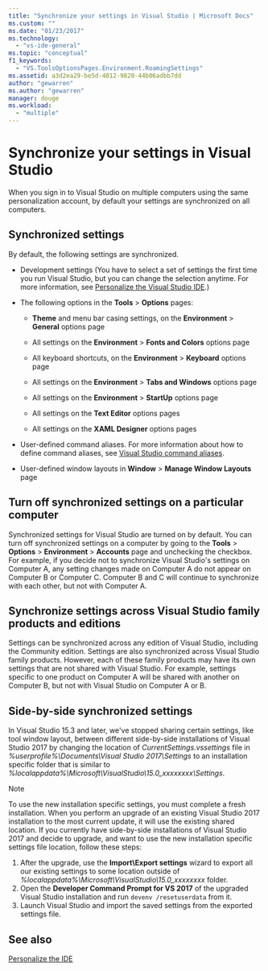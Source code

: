 ```yaml
---
title: "Synchronize your settings in Visual Studio | Microsoft Docs"
ms.custom: ""
ms.date: "01/23/2017"
ms.technology: 
  - "vs-ide-general"
ms.topic: "conceptual"
f1_keywords: 
  - "VS.ToolsOptionsPages.Environment.RoamingSettings"
ms.assetid: a3d2ea29-be5d-4012-9820-44b06adbb7dd
author: "gewarren"
ms.author: "gewarren"
manager: douge
ms.workload: 
  - "multiple"
---
```

# Synchronize your settings in Visual Studio

When you sign in to Visual Studio on multiple computers using the same personalization account, by default your settings are synchronized on all computers.

## Synchronized settings

By default, the following settings are synchronized.

- Development settings (You have to select a set of settings the first time you run Visual Studio, but you can change the selection anytime. For more information, see [Personalize the Visual Studio IDE](../ide/personalizing-the-visual-studio-ide.md).)

- The following options in the **Tools** > **Options** pages:

    - **Theme** and menu bar casing settings, on the **Environment** > **General** options page

    - All settings on the **Environment** > **Fonts and Colors** options page

    - All keyboard shortcuts, on the **Environment** > **Keyboard** options page

    - All settings on the **Environment** > **Tabs and Windows** options page

    - All settings on the **Environment** > **StartUp** options page

    - All settings on the **Text Editor** options pages

    - All settings on the **XAML Designer** options pages

- User-defined command aliases. For more information about how to define command aliases, see [Visual Studio command aliases](../ide/reference/visual-studio-command-aliases.md).

- User-defined window layouts in **Window** > **Manage Window Layouts** page

## Turn off synchronized settings on a particular computer

Synchronized settings for Visual Studio are turned on by default. You can turn off synchronized settings on a computer by going to the **Tools** > **Options** > **Environment** > **Accounts** page and unchecking the checkbox.  For example, if you decide not to synchronize Visual Studio's settings on Computer A, any setting changes made on Computer A do not appear on Computer B or Computer C. Computer B and C will continue to synchronize with each other, but not with Computer A.

## Synchronize settings across Visual Studio family products and editions

Settings can be synchronized across any edition of Visual Studio, including the Community edition. Settings are also synchronized across Visual Studio family products. However, each of these family products may have its own settings that are not shared with Visual Studio. For example, settings specific to one product on Computer A will be shared with another on Computer B, but not with Visual Studio on Computer A or B.

## Side-by-side synchronized settings

In Visual Studio 15.3 and later, we've stopped sharing certain settings, like tool window layout, between different side-by-side installations of Visual Studio 2017 by changing the location of *CurrentSettings.vssettings* file in *%userprofile%\Documents\Visual Studio 2017\Settings* to an installation specific folder that is similar to *%localappdata%\Microsoft\VisualStudio\15.0_xxxxxxxx\Settings*.

> [!NOTE]
> To use the new installation specific settings, you must complete a fresh installation. When you perform an upgrade of an existing Visual Studio 2017 installation to the most current update, it will use the existing shared location. If you currently have side-by-side installations of Visual Studio 2017 and decide to upgrade, and want to use the new installation specific settings file location, follow these steps:

1. After the upgrade, use the **Import\Export settings** wizard to export all our existing settings to some location outside of *%localappdata%\Microsoft\VisualStudio\15.0_xxxxxxxx* folder.
2. Open the **Developer Command Prompt for VS 2017** of the upgraded Visual Studio installation and run `devenv /resetuserdata` from it.
3. Launch Visual Studio and import the saved settings from the exported settings file.

## See also

[Personalize the  IDE](../ide/personalizing-the-visual-studio-ide.md)
